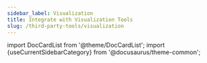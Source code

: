 ```yaml
---
sidebar_label: Visualization
title: Integrate with Visualization Tools
slug: /third-party-tools/visualization
---
```


import DocCardList from '@theme/DocCardList';
import {useCurrentSidebarCategory} from '@docusaurus/theme-common';

<DocCardList items={useCurrentSidebarCategory().items}/>
